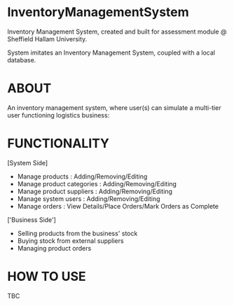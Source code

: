 # InventoryManagementSystem
Inventory Management System, created and built for assessment module @ Sheffield Hallam University.

System imitates an Inventory Management System, coupled with a local database. 

# ABOUT
An inventory management system, where user(s) can simulate a multi-tier user functioning logistics business:

# FUNCTIONALITY
[System Side]
- Manage products : Adding/Removing/Editing
- Manage product categories : Adding/Removing/Editing
- Manage product suppliers : Adding/Removing/Editing
- Manage system users : Adding/Removing/Editing
- Manage orders : View Details/Place Orders/Mark Orders as Complete

['Business Side']
- Selling products from the business' stock
- Buying stock from external suppliers
- Managing product orders

# HOW TO USE 
TBC

